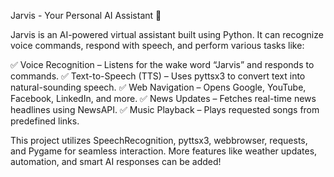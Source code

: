 Jarvis - Your Personal AI Assistant 🚀

Jarvis is an AI-powered virtual assistant built using Python. It can recognize voice commands, respond with speech, and perform various tasks like:

✅ Voice Recognition – Listens for the wake word “Jarvis” and responds to commands.
✅ Text-to-Speech (TTS) – Uses pyttsx3 to convert text into natural-sounding speech.
✅ Web Navigation – Opens Google, YouTube, Facebook, LinkedIn, and more.
✅ News Updates – Fetches real-time news headlines using NewsAPI.
✅ Music Playback – Plays requested songs from predefined links.

This project utilizes SpeechRecognition, pyttsx3, webbrowser, requests, and Pygame for seamless interaction. More features like weather updates, automation, and smart AI responses can be added!
